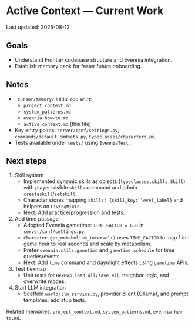 # Active Context — Current Work

Last updated: 2025-08-12

## Goals
- Understand Frontier codebase structure and Evennia integration.
- Establish memory bank for faster future onboarding.

## Notes
- `.cursor/memory/` initialized with:
  - `project_context.md`
  - `system_patterns.md`
  - `evennia-how-to.md`
  - `active_context.md` (this file)
- Key entry points: `server/conf/settings.py`, `commands/default_cmdsets.py`, `typeclasses/characters.py`.
- Tests available under `tests/` using `EvenniaTest`.

## Next steps
1. Skill system
   - Implemented dynamic skills as objects (`typeclasses.skills.Skill`) with player-visible `skills` command and admin `createskill`/`setskill`.
   - Character stores mapping `skills: {skill_key: level_label}` and helpers on `LivingMixin`.
   - Next: Add practice/progression and tests.
2. Add time passage
   - Adopted Evennia gametime: `TIME_FACTOR = 6.0` in `server/conf/settings.py`.
   - `Character.get_metabolism_interval()` uses `TIME_FACTOR` to map 1 in-game hour to real seconds and scale by metabolism.
   - Prefer `evennia.utils.gametime` and `gametime.schedule` for time queries/events.
   - Next: Add `time` command and day/night effects using `gametime` APIs.
3. Test hexmap
   - Unit tests for `HexMap.load_all/save_all`, neighbor logic, and overwrite modes.
4. Start LLM integration
   - Scaffold `world/llm_service.py`, provider client (Ollama), and prompt templates; add stub tests.

Related memories: `project_context.md`, `system_patterns.md`, `evennia-how-to.md`.
